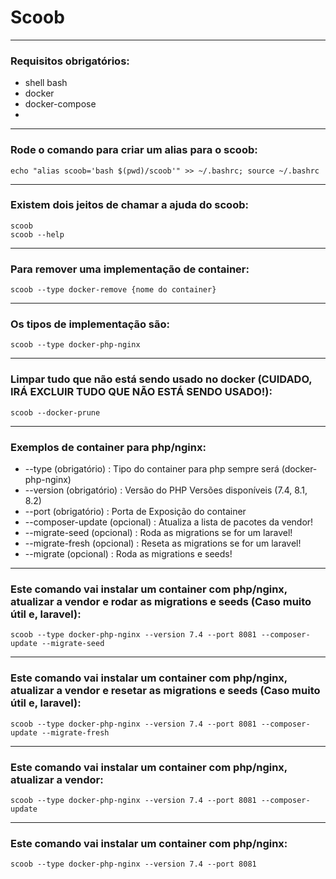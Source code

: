 # Scoob

---

### Requisitos obrigatórios:
- shell bash
- docker
- docker-compose
- 
---

### Rode o comando para criar um alias para o scoob: 
```
echo "alias scoob='bash $(pwd)/scoob'" >> ~/.bashrc; source ~/.bashrc
```
---

### Existem dois jeitos de chamar a ajuda do scoob:
```
scoob
scoob --help
```
---

### Para remover uma implementação de container:
```
scoob --type docker-remove {nome do container}
```
---

### Os tipos de implementação são:
```
scoob --type docker-php-nginx
```
---

### Limpar tudo que não está sendo usado no docker (CUIDADO, IRÁ EXCLUIR TUDO QUE NÃO ESTÁ SENDO USADO!):
```
scoob --docker-prune
```
---

### Exemplos de container para php/nginx:
- --type                (obrigatório) : Tipo do container para php sempre será (docker-php-nginx)
- --version             (obrigatório) : Versão do PHP Versões disponíveis (7.4, 8.1, 8.2)
- --port                (obrigatório) : Porta de Exposição do container
- --composer-update        (opcional) : Atualiza a lista de pacotes da vendor!
- --migrate-seed           (opcional) : Roda as migrations se for um laravel! 
- --migrate-fresh          (opcional) : Reseta as migrations se for um laravel! 
- --migrate                (opcional) : Roda as migrations e seeds!

---
### Este comando vai instalar um container com php/nginx, atualizar a vendor e rodar as migrations e seeds (Caso muito útil e, laravel):
```
scoob --type docker-php-nginx --version 7.4 --port 8081 --composer-update --migrate-seed
```

---
### Este comando vai instalar um container com php/nginx, atualizar a vendor e resetar as migrations e seeds (Caso muito útil e, laravel):
```
scoob --type docker-php-nginx --version 7.4 --port 8081 --composer-update --migrate-fresh
```

---
### Este comando vai instalar um container com php/nginx, atualizar a vendor:
```
scoob --type docker-php-nginx --version 7.4 --port 8081 --composer-update
```

---
### Este comando vai instalar um container com php/nginx:
```
scoob --type docker-php-nginx --version 7.4 --port 8081
```

